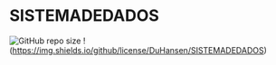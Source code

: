 # SISTEMADEDADOS
![GitHub repo size](https://img.shields.io/github/repo-size/DuHansen/SISTEMADEDADOS)
!(https://img.shields.io/github/license/DuHansen/SISTEMADEDADOS)
